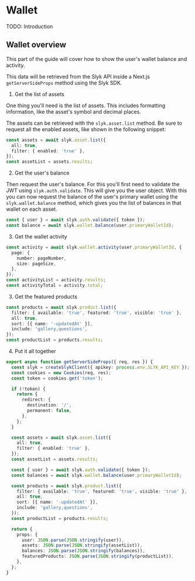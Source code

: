 # Wallet

TODO: Introduction

## Wallet overview

This part of the guide will cover how to show the user's wallet balance and
activity.

This data will be retrieved from the Slyk API inside a Next.js
`getServerSideProps` method using the Slyk SDK.

1. Get the list of assets

One thing you'll need is the list of assets. This includes formatting
information, like the asset's symbol and decimal places.

The assets can be retrieved with the `slyk.asset.list` method. Be sure to
request all the enabled assets, like shown in the following snippet:

```ts
const assets = await slyk.asset.list({
  all: true,
  filter: { enabled: 'true' },
});
const assetList = assets.results;
```

2. Get the user's balance

Then request the user's balance. For this you'll first need to validate the
JWT using `slyk.auth.validate`. This will give you the user object. With this
you can now request the balance of the user's primary wallet using the
`slyk.wallet.balance` method, which gives you the list of balances in that
wallet on each asset.

```ts
const { user } = await slyk.auth.validate({ token });
const balance = await slyk.wallet.balance(user.primaryWalletId);
```

3. Get the wallet activity

```ts
const activity = await slyk.wallet.activity(user.primaryWalletId, {
  page: {
    number: pageNumber,
    size: pageSize,
  },
});
const activityList = activity.results;
const activityTotal = activity.total;
```

3. Get the featured products

```ts
const products = await slyk.product.list({
  filter: { available: 'true', featured: 'true', visible: 'true' },
  all: true,
  sort: [{ name: '-updatedAt' }],
  include: 'gallery,questions',
});
const productList = products.results;
```

4. Put it all together

```ts
export async function getServerSideProps({ req, res }) {
  const slyk = createSlykClient({ apikey: process.env.SLYK_API_KEY });
  const cookies = new Cookies(req, res);
  const token = cookies.get('token');

  if (!token) {
    return {
      redirect: {
        destination: '/',
        permanent: false,
      },
    };
  }

  const assets = await slyk.asset.list({
    all: true,
    filter: { enabled: 'true' },
  });
  const assetList = assets.results;

  const { user } = await slyk.auth.validate({ token });
  const balances = await slyk.wallet.balance(user.primaryWalletId);

  const products = await slyk.product.list({
    filter: { available: 'true', featured: 'true', visible: 'true' },
    all: true,
    sort: [{ name: '-updatedAt' }],
    include: 'gallery,questions',
  });
  const productList = products.results;

  return {
    props: {
      user: JSON.parse(JSON.stringify(user)),
      assets: JSON.parse(JSON.stringify(assetList)),
      balances: JSON.parse(JSON.stringify(balances)),
      featuredProducts: JSON.parse(JSON.stringify(productList)),
    },
  };
}
```
